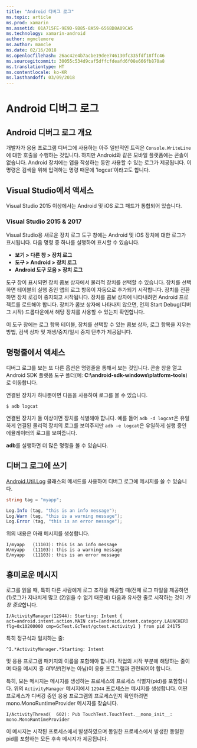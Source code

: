 ```yaml
---
title: "Android 디버그 로그"
ms.topic: article
ms.prod: xamarin
ms.assetid: 01A715FE-9E9D-9B85-8A59-6568D8A09CA5
ms.technology: xamarin-android
author: mgmclemore
ms.author: mamcle
ms.date: 02/16/2018
ms.openlocfilehash: 26ac42e4b7acbe19dee746130fc335fdf18ffc46
ms.sourcegitcommit: 30055c534d9caf5dffcfdeafd6f08e666fb870a8
ms.translationtype: HT
ms.contentlocale: ko-KR
ms.lasthandoff: 03/09/2018
---
```

# <a name="android-debug-log"></a>Android 디버그 로그

## <a name="android-debug-log-overview"></a>Android 디버그 로그 개요

개발자가 응용 프로그램 디버그에 사용하는 아주 일반적인 트릭은 `Console.WriteLine`에 대한 호출을 수행하는 것입니다. 하지만 Android와 같은 모바일 플랫폼에는 콘솔이 없습니다. Android 장치에는 앱을 작성하는 동안 사용할 수 있는 로그가 제공됩니다. 이 명령은 검색을 위해 입력하는 명령 때문에 'logcat'이라고도 합니다.

## <a name="accessing-from-visual-studio"></a>Visual Studio에서 액세스

Visual Studio 2015 이상에서는 Android 및 iOS 로그 패드가 통합되어 있습니다.

### <a name="visual-studio-2015--2017"></a>Visual Studio 2015 & 2017

Visual Studio용 새로운 장치 로그 도구 창에는 Android 및 iOS 장치에 대한 로그가 표시됩니다. 다음 명령 중 하나를 실행하여 표시할 수 있습니다. 

-   **보기 > 다른 창 > 장치 로그**
-   **도구 > Android > 장치 로그**
-   **Android 도구 모음 > 장치 로그**

도구 창이 표시되면 장치 콤보 상자에서 물리적 장치를 선택할 수 있습니다. 장치를 선택하면 테이블의 실행 중인 앱의 로그 항목이 자동으로 추가되기 시작합니다. 장치를 전환하면 장치 로깅이 중지되고 시작됩니다. 장치를 콤보 상자에 나타내려면 Android 프로젝트를 로드해야 합니다. 장치가 콤보 상자에 나타나지 않으면, 먼저 Start Debug(디버그 시작) 드롭다운에서 해당 장치를 사용할 수 있는지 확인합니다. 

이 도구 창에는 로그 항목 테이블, 장치를 선택할 수 있는 콤보 상자, 로그 항목을 지우는 방법, 검색 상자 및 재생/중지/일시 중지 단추가 제공됩니다. 



## <a name="accessing-from-the-command-line"></a>명령줄에서 액세스

디버그 로그를 보는 또 다른 옵션은 명령줄을 통해서 보는 것입니다. 콘솔 창을 열고 Android SDK 플랫폼 도구 폴더(예: **C:\android-sdk-windows\platform-tools**)로 이동합니다. 

연결된 장치가 하나뿐이면 다음을 사용하여 로그를 볼 수 있습니다.

```shell
$ adb logcat
```

연결된 장치가 둘 이상이면 장치를 식별해야 합니다. 예를 들어 `adb -d logcat`은 유일하게 연결된 물리적 장치의 로그를 보여주지만 `adb -e logcat`은 유일하게 실행 중인 에뮬레이터의 로그를 보여줍니다. 

**adb**를 실행하면 더 많은 명령을 볼 수 있습니다.



## <a name="writing-to-the-debug-log"></a>디버그 로그에 쓰기

[Android.Util.Log](https://developer.xamarin.com/api/type/Android.Util.Log/) 클래스의 메서드를 사용하여 디버그 로그에 메시지를 쓸 수 있습니다. 

```csharp
string tag = "myapp";

Log.Info (tag, "this is an info message");
Log.Warn (tag, "this is a warning message");
Log.Error (tag, "this is an error message");
```

위의 내용은 아래 메시지를 생성합니다.

```shell
I/myapp   (11103): this is an info message
W/myapp   (11103): this is a warning message
E/myapp   (11103): this is an error message
```


## <a name="interesting-messages"></a>흥미로운 메시지

로그를 읽을 때, 특히 다른 사람에게 로그 조각을 제공할 때(전체 로그 파일을 제공하면 (1)로그가 지나치게 많고 (2)읽을 수 없기 때문에) 다음과 유사한 줄로 시작하는 것이 *가장 중요*합니다.

```shell
I/ActivityManager(12944): Starting: Intent { act=android.intent.action.MAIN cat=[android.intent.category.LAUNCHER] flg=0x10200000 cmp=GcTest.GcTest/gctest.Activity1 } from pid 24175
```

특히 정규식과 일치하는 줄:

```shell
^I.*ActivityManager.*Starting: Intent
```

및 응용 프로그램 패키지의 이름을 포함해야 합니다. 작업의 시작 부분에 해당하는 줄이며 다음 메시지 중 *대부분*(전부는 아님)이 응용 프로그램과 관련되어야 합니다. 

특히, 모든 메시지는 메시지를 생성하는 프로세스의 프로세스 식별자(pid)를 포함합니다. 위의 `ActivityManager` 메시지에서 `12944` 프로세스는 메시지를 생성합니다. 어떤 프로세스가 디버깅 중인 응용 프로그램의 프로세스인지 확인하려면 mono.MonoRuntimeProvider 메시지를 찾습니다. 

```shell
I/ActivityThread(  602): Pub TouchTest.TouchTest.__mono_init__: mono.MonoRuntimeProvider
```

이 메시지는 시작된 프로세스에서 발생하였으며 동일한 프로세스에서 발생한 동일한 pid를 포함하는 모든 후속 메시지가 제공됩니다. 
